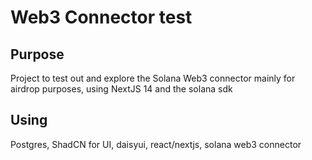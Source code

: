 # Web3 Connector test

## Purpose

Project to test out and explore the Solana Web3 connector mainly for airdrop purposes, using NextJS 14 and the solana sdk

## Using

Postgres, ShadCN for UI, daisyui, react/nextjs, solana web3 connector